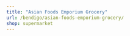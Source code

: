 ```yaml
---
title: "Asian Foods Emporium Grocery"
url: /bendigo/asian-foods-emporium-grocery/
shop: supermarket
---
```

